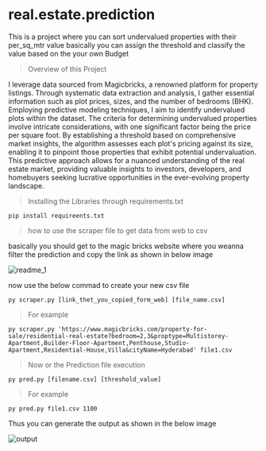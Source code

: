 # real.estate.prediction
This is a project where you can sort undervalued properties with their per_sq_mtr value basically you can assign the threshold and classify the value based on the your own Budget

> Overview of this Project

I leverage data sourced from Magicbricks, a renowned platform for property listings. Through systematic data extraction and analysis, I gather essential information such as plot prices, sizes, and the number of bedrooms (BHK). Employing predictive modeling techniques, I aim to identify undervalued plots within the dataset. The criteria for determining undervalued properties involve intricate considerations, with one significant factor being the price per square foot. By establishing a threshold based on comprehensive market insights, the algorithm assesses each plot's pricing against its size, enabling it to pinpoint those properties that exhibit potential undervaluation. This predictive approach allows for a nuanced understanding of the real estate market, providing valuable insights to investors, developers, and homebuyers seeking lucrative opportunities in the ever-evolving property landscape.

> Installing the Libraries through requirements.txt

```
pip install requireents.txt
```

> how to use the scraper file to get data from web to csv

basically you should get to the magic bricks website where you weanna filter the prediction and copy the link as shown in below image

![readme_1](https://github.com/udaychandp/image.conversion.with.python/assets/114306402/36b608f7-05f6-430d-9b04-7919518f47be)

now use the below commad to create your new csv file 

```
py scraper.py [link_thet_you_copied_form_web] [file_name.csv]
```
> For example

```
py scraper.py 'https://www.magicbricks.com/property-for-sale/residential-real-estate?bedroom=2,3&proptype=Multistorey-Apartment,Builder-Floor-Apartment,Penthouse,Studio-Apartment,Residential-House,Villa&cityName=Hyderabad' file1.csv
```

> Now or the Prediction file execution

```
py pred.py [filename.csv] [threshold_value]
```

> For example

```
py pred.py file1.csv 1100
```

Thus you can generate the output as shown in the below image

![output](https://github.com/udaychandp/image.conversion.with.python/assets/114306402/7d3b16db-70d3-4ba4-962e-9a641582e02c)

